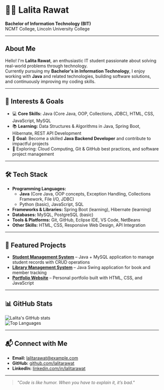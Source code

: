 # 👩‍💻 Lalita Rawat

**Bachelor of Information Technology (BIT)**  
NCMT College, Lincoln University College

---

## About Me
Hello! I'm **Lalita Rawat**, an enthusiastic IT student passionate about solving real-world problems through technology.  
Currently pursuing my **Bachelor's in Information Technology**, I enjoy working with **Java** and related technologies, building software solutions, and continuously improving my coding skills.

---

## 🎯 Interests & Goals
- 💻 **Core Skills:** Java (Core Java, OOP, Collections, JDBC), HTML, CSS, JavaScript, MySQL  
- 📚 **Learning:** Data Structures & Algorithms in Java, Spring Boot, Hibernate, REST API Development  
- 🎯 **Goal:** Become a skilled **Java Backend Developer** and contribute to impactful projects  
- 🌱 Exploring: Cloud Computing, Git & GitHub best practices, and software project management

---

## 🛠 Tech Stack
- **Programming Languages:**  
  - **Java** (Core Java, OOP concepts, Exception Handling, Collections Framework, File I/O, JDBC)  
  - Python (basic), JavaScript, SQL
- **Frameworks & Libraries:** Spring Boot (learning), Hibernate (learning)
- **Databases:** MySQL, PostgreSQL (basic)  
- **Tools & Platforms:** Git, GitHub, Eclipse IDE, VS Code, NetBeans  
- **Other Skills:** HTML, CSS, Responsive Web Design, API Integration

---

## 📂 Featured Projects
- **[Student Management System](#)** – Java + MySQL application to manage student records with CRUD operations  
- **[Library Management System](#)** – Java Swing application for book and member tracking  
- **[Portfolio Website](#)** – Personal portfolio built with HTML, CSS, and JavaScript  

---

## 📊 GitHub Stats
![Lalita's GitHub stats](https://github-readme-stats.vercel.app/api?username=lalitarawat&show_icons=true&theme=radical)  
![Top Languages](https://github-readme-stats.vercel.app/api/top-langs/?username=lalitarawat&layout=compact&theme=radical)

---

## 📬 Connect with Me
- **Email:** [lalitarawat@example.com](mailto:lalitarawat@example.com)  
- **GitHub:** [github.com/lalitarawat](https://github.com/lalitarawat)  
- **LinkedIn:** [linkedin.com/in/lalitarawat](https://linkedin.com/in/lalitarawat)

---

> *"Code is like humor. When you have to explain it, it’s bad."*
